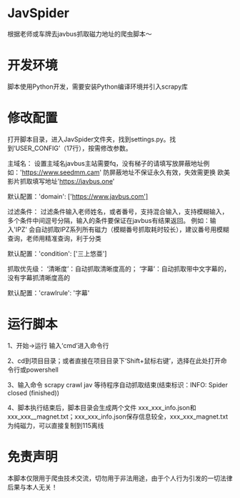 # JavSpider
根据老师或车牌去javbus抓取磁力地址的爬虫脚本～

# 开发环境
脚本使用Python开发，需要安装Python编译环境并引入scrapy库

# 修改配置
打开脚本目录，进入JavSpider文件夹，找到settings.py。找到‘USER_CONFIG’（17行），按需修改参数。

主域名：
设置主域名javbus主站需要fq，没有梯子的请填写放屏蔽地址例如：'https://www.seedmm.cam'
防屏蔽地址不保证永久有效，失效需更换
欧美影片抓取填写地址'https://javbus.one'

默认配置：'domain': ['https://www.javbus.com']

过滤条件：
过滤条件输入老师姓名，或者番号，支持混合输入，支持模糊输入，多个条件中间逗号分隔，输入的条件要保证在javbus有结果返回。
例如：输入'IPZ' 会自动抓取IPZ系列所有磁力（模糊番号抓取耗时较长），建议番号用模糊查询，老师用精准查询，利于分类

默认配置：'condition': ['三上悠亜']

抓取优先级：
‘清晰度’：自动抓取清晰度高的；
‘字幕’：自动抓取带中文字幕的，没有字幕抓清晰度高的

默认配置：'crawlrule': '字幕'

# 运行脚本
1、开始->运行 输入‘cmd’进入命令行

2、cd到项目目录；或者直接在项目目录下‘Shift+鼠标右键’，选择在此处打开命令行或powershell

3、输入命令 scrapy crawl jav  等待程序自动抓取结束(结束标识：INFO: Spider closed (finished))

4、脚本执行结束后，脚本目录会生成两个文件 xxx_xxx_info.json和xxx_xxx__magnet.txt；xxx_xxx_info.json保存信息较全，xxx_xxx_magnet.txt为纯磁力，可以直接复制到115离线

# 免责声明
本脚本仅限用于爬虫技术交流，切勿用于非法用途，由于个人行为引发的一切法律后果与本人无关！
